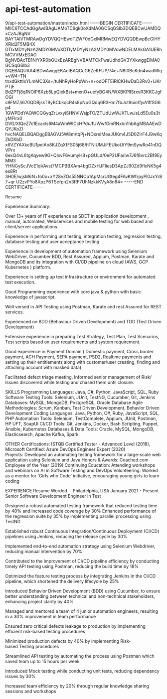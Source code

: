 # api-test-automation
9/api-test-automation/master/index.html
-----BEGIN CERTIFICATE-----
MIIC6TCCAdGgAwIBAgIJAMoTC9gk0oXdMA0GCSqGSIb3DQEBCwUAMDQxCzAJBgNV
BAYTAlVTMRAwDgYDVQQHEwdTZWF0dGxlMRMwEQYDVQQDEwpBcGlHYXRld2F5MB4X
DTIxMDYyNzA2MDY0MVoXDTIyMDYyNzA2MDY0MVowNDELMAkGA1UEBhMCVVMxEDAO
BgNVBAcTB1NlYXR0bGUxEzARBgNVBAMTCkFwaUdhdGV3YXkwggEiMA0GCSqGSIb3
DQEBAQUAA4IBDwAwggEKAoIBAQCcG6ZeKFUP/74e+N8I0BcKdn4wadMIq+vW4+TN
tnxdGkttlxYLmMC3Xs+/tuNhRyHoPpWn+n+odOFTEiRlCKHwDaD2Rv0+lJKrPTjE
BdZPTj8q1NOiP6Xzb5LpQlekBst+mxnO+uefyBG4N/WXBKPlISrxvR3KKCJgfOGI
s9FMZ/i670QDBjskT9yBCbkqcR4s8pNpGQdq6R3Hm7fbJct9bio1fjvA1ffSG6p4
1GWPDdYAQWCQGyqZrLvxyiSHNVlWsjpTO/ZTUdUwWJXTLwJsLd5Eu0s3tyMFIrx0
DVG/XIQeZ7c1Ecacls6M4aWmWICcHPdrJfUWwfGmRNxbn1hbAgMBAAEwDQYJKoZI
hvcNAQELBQADggEBAGVJ5W8m/tqPj+NOxreIMeaJUKm4J5D0ZIrF4J9wKqZkDXbD
x6VZYAXkcBU1pelAo8KJZqXfFS05j68/hTNlUMJiFEUkoU/Y9mSywRo41nDQVPrx
6exQ4vL6tgKqyew9G+QIxvF6vumyH8+pGULd/0eP2UFa/Iw7J6f8vrc2Bf9EyMM3
YHNGyScJVcE1qVAvst7MCPBBXAm4bgDZxHJFliesD3ApZJ90Zd9flxNK5g4es8Rt
3H0E/wjsM6N+fo0o+xY28vZOs55NNCp1ApMcrUGteg4FAvKWfrpyPl0JxYr87+qr
U2zvPYo8XpzP6TSefpn2n3RF7UhNzkkKVyA8n84=
-----END CERTIFICATE-----


Resume

Experience Summary:

 Over 13+ years of IT experience as SDET in application development , manual, automated, Webservices and mobile testing for web based and client/server applications.

Experience in performing unit testing, integration testing, regression testing, database testing and user acceptance testing.

Experience in development of automation framework using Selenium WebDriver, Cucumber BDD, Rest Assured, Appium, Postman, Karate and MongoDB and its integration with CI/CD pipeline on cloud (AWS, GCP Kubernetes ) platform.

Experience in setting up test infrastructure or environment for automated test execution.

Good Programming experience with core java & python with basic knowledge of javascript.

Well versed in API Testing using Postman, Karate and rest Assured for REST services.

Experienced on BDD (Behaviour Driven Development) and TDD (Test Driven Development)

Extensive experience in preparing Test Strategy, Test Plan, Test Scenarios, Test scripts based on user requirements and system requirement.

Good experience in Payment Domain ( Domestic payment, Cross border payment, ACH Payment, SEPA payment, PSD2, Realtime payments and setting up their entitlements along with customer/user creating, finding and attaching account with masked data)

Facilitated defect triage meeting. Informed senior management of Risk/ Issues discovered while testing and chased them until closure.
 

SKILLS
Programming Languages: Java, C#, Python, JavaScript, SQL, Ruby
Software Testing Tools: Selenium, JUnit, TestNG, Cucumber, Git, Jenkins
Databases: MySQL, MongoDB, PostgreSQL, Oracle Database
Agile Methodologies: Scrum, Kanban, Test Driven Development, Behavior Driven Development
Coding Languages: Java, Python, C#, Ruby, JavaScript, SQL, PHP
Automation Tools: Selenium, TestComplete, Appium, JUnit, Postman, HP UFT, SoapUI
CI/CD Tools: Git, Jenkins, Docker, Bash Scripting, Puppet, Ansible, Kubernetes
Databases & Data Tools: Oracle, MySQL, MongoDB, Elasticsearch, Apache Kafka, Spark


OTHER
Certifications: ISTQB Certified Tester - Advanced Level (2018), Microsoft Certified: Azure DevOps Engineer Expert (2020)
Projects: Developed an automating testing framework for a large-scale web application using Selenium and Java
Honors & Awards: Coached.com Employee of the Year (2019)
Continuing Education: Attending workshops and webinars on AI in Software Testing and DevOps
Volunteering: Worked as a mentor for 'Girls who Code' initiative, encouraging young girls to learn coding

EXPERIENCE
Resume Worded
 - Philadelphia, USA
January 2021 - Present
Senior Software Development Engineer in Test


Designed a robust automated testing framework that reduced testing time by 40% and increased code coverage by 30%
Enhanced performance of the regression suite by 35% by implementing parallel processing using TestNG

Established robust Continuous Integration/Continuous Deployment (CI/CD) pipelines using Jenkins, reducing the release cycle by 30%

Implemented end-to-end automation strategy using Selenium Webdriver, reducing manual intervention by 70%

Contributed to the improvement of CI/CD pipeline efficiency by conducting timely API testing using Postman, reducing the build time by 18%

Optimized the feature testing process by integrating Jenkins in the CI/CD pipeline, which shortened the delivery lifecycle by 25%

Introduced Behavior Driven Development (BDD) using Cucumber, to ensure better understanding between technical and non-technical stakeholders, enhancing project clarity by 40%

Managed and mentored a team of 4 junior automation engineers, resulting in a 30% improvement in team performance

Ensured zero critical defects leakage to production by implementing efficient risk-based testing procedures

Minimized production defects by 40% by implementing Risk-based Testing procedures

Streamlined API testing by automating the process using Postman which saved team up to 15 hours per week

Introduced Mock testing while conducting unit tests, reducing dependency issues by 30%

Increased team efficiency by 20% through regular knowledge sharing sessions and workshops


